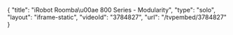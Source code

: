{
    "title": "iRobot Roomba\u00ae 800 Series - Modularity",
    "type": "solo",
    "layout": "iframe-static",
    "videoId": "3784827",
    "url": "\/tvpembed\/3784827"
}